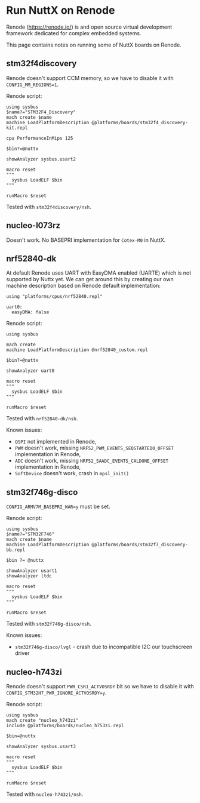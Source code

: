 Run NuttX on Renode
===================

Renode (<https://renode.io/>) is and open source virtual development
framework dedicated for complex embedded systems.

This page contains notes on running some of NuttX boards on Renode.

stm32f4discovery
----------------

Renode doesn\'t support CCM memory, so we have to disable it with
`CONFIG_MM_REGIONS=1`.

Renode script:

    using sysbus
    $name?="STM32F4_Discovery"
    mach create $name
    machine LoadPlatformDescription @platforms/boards/stm32f4_discovery-kit.repl

    cpu PerformanceInMips 125

    $bin?=@nuttx

    showAnalyzer sysbus.usart2

    macro reset
    """
      sysbus LoadELF $bin
    """

    runMacro $reset

Tested with `stm32f4discovery/nsh`.

nucleo-l073rz
-------------

Doesn\'t work. No BASEPRI implementation for `Cotex-M0` in NuttX.

nrf52840-dk
-----------

At default Renode uses UART with EasyDMA enabled (UARTE) which is not
supported by Nuttx yet. We can get around this by creating our own
machine description based on Renode default implementation:

    using "platforms/cpus/nrf52840.repl"

    uart0:
      easyDMA: false

Renode script:

    using sysbus

    mach create
    machine LoadPlatformDescription @nrf52840_custom.repl

    $bin?=@nuttx

    showAnalyzer uart0

    macro reset
    """
      sysbus LoadELF $bin
    """

    runMacro $reset

Tested with `nrf52840-dk/nsh`.

Known issues:

-   `QSPI` not implemented in Renode,
-   `PWM` doesn\'t work, missing `NRF52_PWM_EVENTS_SEQSTARTED0_OFFSET`
    implementation in Renode,
-   `ADC` doesn\'t work, missing `NRF52_SAADC_EVENTS_CALDONE_OFFSET`
    implementation in Renode,
-   `SoftDevice` doesn\'t work, crash in `mpsl_init()`

stm32f746g-disco
----------------

`CONFIG_ARMV7M_BASEPRI_WAR=y` must be set.

Renode script:

    using sysbus
    $name?="STM32F746"
    mach create $name
    machine LoadPlatformDescription @platforms/boards/stm32f7_discovery-bb.repl

    $bin ?= @nuttx

    showAnalyzer usart1
    showAnalyzer ltdc

    macro reset
    """
      sysbus LoadELF $bin
    """

    runMacro $reset

Tested with `stm32f746g-disco/nsh`.

Known issues:

-   `stm32f746g-disco/lvgl` - crash due to incompatible I2C our
    touchscreen driver

nucleo-h743zi
-------------

Renode doesn\'t support `PWR_CSR1_ACTVOSRDY` bit so we have to disable
it with `CONFIG_STM32H7_PWR_IGNORE_ACTVOSRDY=y`.

Renode script:

    using sysbus
    mach create "nucleo_h743zi"
    include @platforms/boards/nucleo_h753zi.repl

    $bin=@nuttx

    showAnalyzer sysbus.usart3

    macro reset
    """
      sysbus LoadELF $bin
    """

    runMacro $reset

Tested with `nucleo-h743zi/nsh`.
